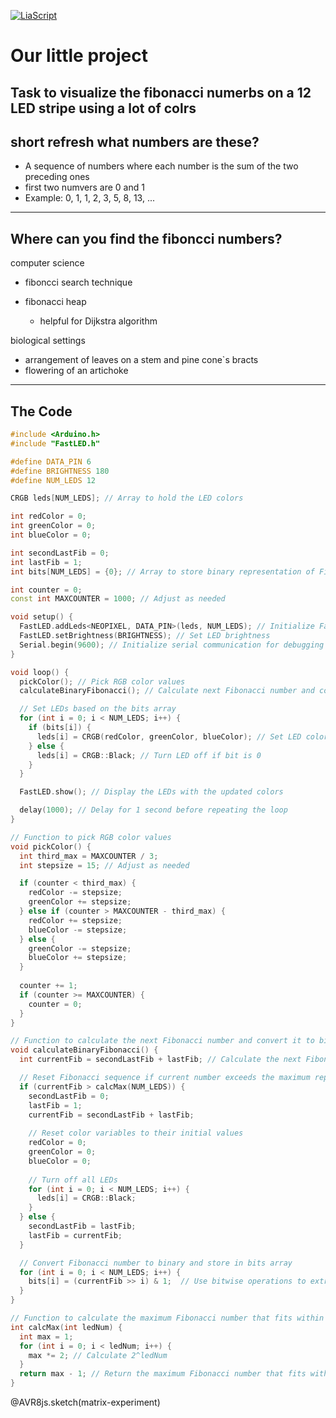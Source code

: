 

<!--


import: https://raw.githubusercontent.com/liaTemplates/AVR8js/main/README.md

-->
[![LiaScript](https://raw.githubusercontent.com/LiaScript/LiaScript/master/badges/course.svg)](https://liascript.github.io/course/?<https://github.com/Amatetzu/LED_FIB/blob/main/README.md>#1)

# Our little project 

Task to visualize the fibonacci numerbs on a 12 LED stripe 
using a lot of colrs
---
## short refresh what numbers are these?

- A sequence of numbers where each number is the sum of the two preceding ones
- first two numvers are 0 and 1 
- Example: 0, 1, 1, 2, 3, 5, 8, 13, ...

---
## Where can you find the fiboncci numbers?

computer science

- fiboncci search technique 
- fibonacci heap 

    - helpful for Dijkstra algorithm



biological settings

- arrangement of leaves on a stem and pine cone`s bracts
- flowering of an artichoke


---



## The Code
<div id="matrix-experiment">
<wokwi-neopixel-matrix pin="6" cols="12" rows="1"></wokwi-neopixel-matrix>
<span id="simulation-time"></span>
</div>

```fibbo.cpp             Automata
#include <Arduino.h>
#include "FastLED.h"

#define DATA_PIN 6
#define BRIGHTNESS 180
#define NUM_LEDS 12

CRGB leds[NUM_LEDS]; // Array to hold the LED colors

int redColor = 0;
int greenColor = 0;
int blueColor = 0;

int secondLastFib = 0;
int lastFib = 1;
int bits[NUM_LEDS] = {0}; // Array to store binary representation of Fibonacci sequence

int counter = 0;
const int MAXCOUNTER = 1000; // Adjust as needed

void setup() {
  FastLED.addLeds<NEOPIXEL, DATA_PIN>(leds, NUM_LEDS); // Initialize FastLED library with NEOPIXEL type and LED data pin
  FastLED.setBrightness(BRIGHTNESS); // Set LED brightness
  Serial.begin(9600); // Initialize serial communication for debugging
}

void loop() {
  pickColor(); // Pick RGB color values
  calculateBinaryFibonacci(); // Calculate next Fibonacci number and convert it to binary

  // Set LEDs based on the bits array
  for (int i = 0; i < NUM_LEDS; i++) {
    if (bits[i]) {
      leds[i] = CRGB(redColor, greenColor, blueColor); // Set LED color to random RGB values
    } else {
      leds[i] = CRGB::Black; // Turn LED off if bit is 0
    }
  }

  FastLED.show(); // Display the LEDs with the updated colors

  delay(1000); // Delay for 1 second before repeating the loop
}

// Function to pick RGB color values
void pickColor() {
  int third_max = MAXCOUNTER / 3;
  int stepsize = 15; // Adjust as needed

  if (counter < third_max) {
    redColor -= stepsize;
    greenColor += stepsize;
  } else if (counter > MAXCOUNTER - third_max) {
    redColor += stepsize;
    blueColor -= stepsize;
  } else {
    greenColor -= stepsize;
    blueColor += stepsize;
  }
  
  counter += 1;
  if (counter >= MAXCOUNTER) {
    counter = 0;
  }
}

// Function to calculate the next Fibonacci number and convert it to binary
void calculateBinaryFibonacci() {
  int currentFib = secondLastFib + lastFib; // Calculate the next Fibonacci number

  // Reset Fibonacci sequence if current number exceeds the maximum representable by NUM_LEDS bits
  if (currentFib > calcMax(NUM_LEDS)) {
    secondLastFib = 0;
    lastFib = 1;
    currentFib = secondLastFib + lastFib;
    
    // Reset color variables to their initial values
    redColor = 0;
    greenColor = 0;
    blueColor = 0;
    
    // Turn off all LEDs
    for (int i = 0; i < NUM_LEDS; i++) {
      leds[i] = CRGB::Black;
    }
  } else {
    secondLastFib = lastFib;
    lastFib = currentFib;
  }

  // Convert Fibonacci number to binary and store in bits array
  for (int i = 0; i < NUM_LEDS; i++) {
    bits[i] = (currentFib >> i) & 1;  // Use bitwise operations to extract each bit of the Fibonacci number
  }
}

// Function to calculate the maximum Fibonacci number that fits within NUM_LEDS bits
int calcMax(int ledNum) {
  int max = 1;
  for (int i = 0; i < ledNum; i++) {
    max *= 2; // Calculate 2^ledNum
  }
  return max - 1; // Return the maximum Fibonacci number that fits within NUM_LEDS bits (2^ledNum - 1)
}


```
@AVR8js.sketch(matrix-experiment)



